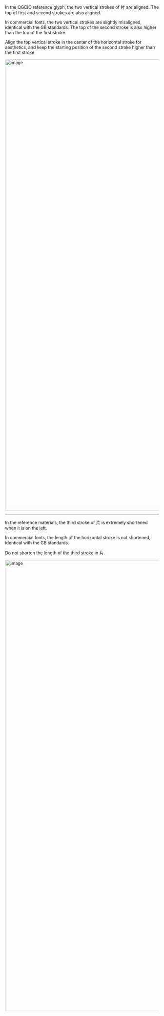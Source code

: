 In the OGCIO reference glyph, the two vertical strokes of 片 are aligned. The top of first
and second strokes are also aligned.

In commercial fonts, the two vertical strokes are slightly misaligned, identical with the GB
standards. The top of the second stroke is also higher than the top of the first stroke.

Align the top vertical stroke in the center of the horizontal stroke for aesthetics, and keep
the starting position of the second stroke higher than the first stroke.

<img width="1474" alt="image" src="https://github.com/hfhchan/hk-font-guide/assets/8191296/05ca71d0-e439-4394-8b80-09066c9f3b53">

-----

In the reference materials, the third stroke of 片 is extremely shortened when it is on the left.

In commercial fonts, the length of the horizontal stroke is not shortened, identical with the GB standards.

Do not shorten the length of the third stroke in 片.

<img width="1474" alt="image" src="https://github.com/hfhchan/hk-font-guide/assets/8191296/9347d37a-948f-4dd8-ad85-a8293ad801eb">
